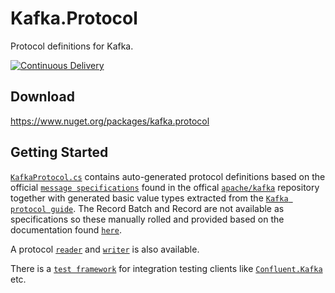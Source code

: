 # Kafka.Protocol
Protocol definitions for Kafka.

[![Continuous Delivery](https://github.com/Fresa/Kafka.Protocol/actions/workflows/ci.yml/badge.svg)](https://github.com/Fresa/Kafka.Protocol/actions/workflows/ci.yml)

## Download
https://www.nuget.org/packages/kafka.protocol

## Getting Started
[`KafkaProtocol.cs`](https://github.com/Fresa/Kafka.Protocol/blob/master/Kafka.Protocol/KafkaProtocol.cs) contains auto-generated protocol definitions based on the official [`message specifications`](https://github.com/apache/kafka/tree/trunk/clients/src/main/resources/common/message) found in the offical [`apache/kafka`](https://github.com/apache/kafka) repository together with generated basic value types extracted from the [`Kafka protocol guide`](http://kafka.apache.org/protocol.html). The Record Batch and Record are not available as specifications so these manually rolled and provided based on the documentation found [`here`](http://kafka.apache.org/documentation/#recordbatch).

A protocol [`reader`](https://github.com/Fresa/Kafka.Protocol/blob/master/Kafka.Protocol/KafkaReader.cs) and [`writer`](https://github.com/Fresa/Kafka.Protocol/blob/master/Kafka.Protocol/KafkaWriter.cs) is also available.

There is a [`test framework`](https://github.com/Fresa/Kafka.TestFramework) for integration testing clients like [`Confluent.Kafka`](https://github.com/confluentinc/confluent-kafka-dotnet) etc.